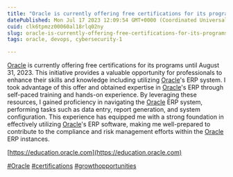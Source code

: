 ```yaml
---
title: "Oracle is currently offering free certifications for its programs"
datePublished: Mon Jul 17 2023 12:09:54 GMT+0000 (Coordinated Universal Time)
cuid: clk6tpmzz00060al18rlq02ny
slug: oracle-is-currently-offering-free-certifications-for-its-programs
tags: oracle, devops, cybersecurity-1

---
```


[Oracle](https://www.linkedin.com/company/oracle/) is currently offering free certifications for its programs until August 31, 2023. This initiative provides a valuable opportunity for professionals to enhance their skills and knowledge including utilizing [Oracle](https://www.linkedin.com/company/oracle/)'s ERP system. I took advantage of this offer and obtained expertise in [Oracle](https://www.linkedin.com/company/oracle/)'s ERP through self-paced training and hands-on experience. By leveraging these resources, I gained proficiency in navigating the [Oracle](https://www.linkedin.com/company/oracle/) ERP system, performing tasks such as data entry, report generation, and system configuration. This experience has equipped me with a strong foundation in effectively utilizing [Oracle](https://www.linkedin.com/company/oracle/)'s ERP software, making me well-prepared to contribute to the compliance and risk management efforts within the [Oracle](https://www.linkedin.com/company/oracle/) ERP instances.

[https://education.oracle.com](https://education.oracle.com)

  
[#Oracle](https://www.linkedin.com/feed/hashtag/?keywords=oracle&highlightedUpdateUrns=urn%3Ali%3Aactivity%3A7086516846799011840) [#certifications](https://www.linkedin.com/feed/hashtag/?keywords=certifications&highlightedUpdateUrns=urn%3Ali%3Aactivity%3A7086516846799011840) [#growthopportunities](https://www.linkedin.com/feed/hashtag/?keywords=growthopportunities&highlightedUpdateUrns=urn%3Ali%3Aactivity%3A7086516846799011840)